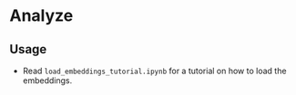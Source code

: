 # Analyze
## Usage
* Read `load_embeddings_tutorial.ipynb` for a tutorial on how to load the embeddings.